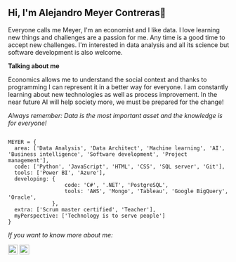## Hi, I'm Alejandro Meyer Contreras👋

Everyone calls me Meyer, I'm an economist and I like data.
I love learning new things and challenges are a passion for me. Any time is a good time to accept new challenges.
I'm interested in data analysis and all its science but software development is also welcome. 



**Talking about me**

Economics allows me to understand the social context and thanks to programming I can represent it in a better way for everyone.
I am constantly learning about new technologies as well as process improvement. In the near future AI will help society more, we must be prepared for the change!

*Always remember: Data is the most important asset and the knowledge is for everyone!*


```

MEYER = {
  area: ['Data Analysis', 'Data Architect', 'Machine learning', 'AI', 'Business intelligence', 'Software development', 'Project management'],
  code: ['Python', 'JavaScript', 'HTML', 'CSS', 'SQL server', 'Git'],
  tools: ['Power BI', 'Azure'],
  developing: {
                  code: 'C#', '.NET', 'PostgreSQL',
                  tools: 'AWS', 'Mongo', 'Tableau', 'Google BigQuery', 'Oracle',
              },
  extra: ['Scrum master certified', 'Teacher'],
  myPerspective: ['Technology is to serve people']
}

```


*If you want to know more about me:*

[<img src='https://cdn.jsdelivr.net/npm/simple-icons@3.0.1/icons/twitter.svg' alt='twitter' height='22'>](https://twitter.com/@alejandromeyerc) 
[<img src='https://cdn.jsdelivr.net/npm/simple-icons@3.0.1/icons/linkedin.svg' alt='linkedin' height='22'>](https://www.linkedin.com/in/alejandro-meyer-contreras-76a80617a) 
